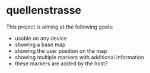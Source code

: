 # quellenstrasse

This project is aiming at the following goals:
- usable on any device
- showing a base map
- showing the user position on the map
- showing multiple markers with additional information
- these markers are added by the host?
